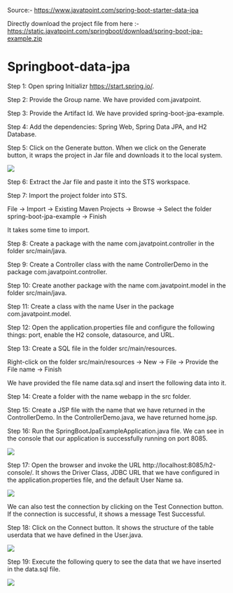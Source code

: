 Source:- https://www.javatpoint.com/spring-boot-starter-data-jpa


Directly  download the project file from here :- https://static.javatpoint.com/springboot/download/spring-boot-jpa-example.zip
# Springboot-data-jpa

Step 1: Open spring Initializr https://start.spring.io/.

Step 2: Provide the Group name. We have provided com.javatpoint.

Step 3: Provide the Artifact Id. We have provided spring-boot-jpa-example.

Step 4: Add the dependencies: Spring Web, Spring Data JPA, and H2 Database.

Step 5: Click on the Generate button. When we click on the Generate button, it wraps the project in Jar file and downloads it to the local system.

<img src ="https://static.javatpoint.com/springboot/images/spring-boot-starter-data-jpa.png">

Step 6: Extract the Jar file and paste it into the STS workspace.

Step 7: Import the project folder into STS.

File -> Import -> Existing Maven Projects -> Browse -> Select the folder spring-boot-jpa-example -> Finish

It takes some time to import.

Step 8: Create a package with the name com.javatpoint.controller in the folder src/main/java.

Step 9: Create a Controller class with the name ControllerDemo in the package com.javatpoint.controller.

Step 10: Create another package with the name com.javatpoint.model in the folder src/main/java.

Step 11: Create a class with the name User in the package com.javatpoint.model.

Step 12: Open the application.properties file and configure the following things: port, enable the H2 console, datasource, and URL.

Step 13: Create a SQL file in the folder src/main/resources.

Right-click on the folder src/main/resources -> New -> File -> Provide the File name -> Finish

We have provided the file name data.sql and insert the following data into it.

Step 14: Create a folder with the name webapp in the src folder.

Step 15: Create a JSP file with the name that we have returned in the ControllerDemo. In the ControllerDemo.java, we have returned home.jsp.

Step 16: Run the SpringBootJpaExampleApplication.java file. We can see in the console that our application is successfully running on port 8085.

<img src="https://static.javatpoint.com/springboot/images/spring-boot-starter-data-jpa2.png">

Step 17: Open the browser and invoke the URL http://localhost:8085/h2-console/. It shows the Driver Class, JDBC URL that we have configured in the application.properties file, and the default User Name sa.

<img src ="https://static.javatpoint.com/springboot/images/spring-boot-starter-data-jpa3.png">

We can also test the connection by clicking on the Test Connection button. If the connection is successful, it shows a message Test Successful.

Step 18: Click on the Connect button. It shows the structure of the table userdata that we have defined in the User.java.

<img src ="https://static.javatpoint.com/springboot/images/spring-boot-starter-data-jpa4.png">

Step 19: Execute the following query to see the data that we have inserted in the data.sql file.

<img src="https://static.javatpoint.com/springboot/images/spring-boot-starter-data-jpa5.png">



